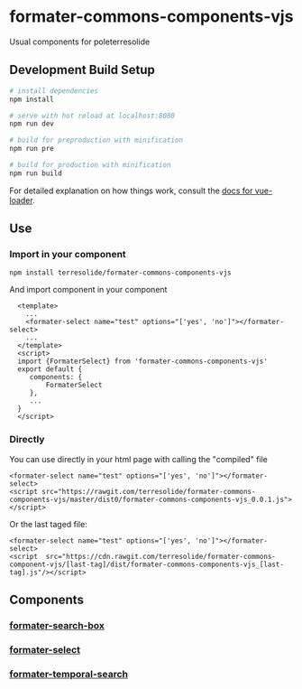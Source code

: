 # formater-commons-components-vjs


Usual components for poleterresolide


## Development Build Setup

``` bash
# install dependencies
npm install

# serve with hot reload at localhost:8080
npm run dev

# build for preproduction with minification
npm run pre

# build for production with minification
npm run build

```

For detailed explanation on how things work, consult the [docs for vue-loader](http://vuejs.github.io/vue-loader).

## Use
### Import in your component
```
npm install terresolide/formater-commons-components-vjs
```
And import component in your component
```
  <template>
    ...
    <formater-select name="test" options="['yes', 'no']"></formater-select>
    ...
  </template>
  <script>
  import {FormaterSelect} from 'formater-commons-components-vjs'
  export default {
     components: {
         FormaterSelect
     },
     ...
  }
  </script>
  ```
### Directly
You can use directly in your html page with calling the "compiled" file
```
<formater-select name="test" options="['yes', 'no']"></formater-select>
<script src="https://rawgit.com/terresolide/formater-commons-components-vjs/master/dist0/formater-commons-components-vjs_0.0.1.js"></script> 
```

Or the last taged file:
```
<formater-select name="test" options="['yes', 'no']"></formater-select>
<script  src="https://cdn.rawgit.com/terresolide/formater-commons-component-vjs/[last-tag]/dist/formater-commons-components-vjs_[last-tag].js"/></script>
```


## Components
### [formater-search-box](https://github.com/terresolide/formater-commons-components-vjs/wiki/formater-search-box)

### [formater-select](https://github.com/terresolide/formater-commons-components-vjs/wiki/formater-select)

### [formater-temporal-search](https://github.com/terresolide/formater-commons-components-vjs/wiki/formater-temporal-search)
